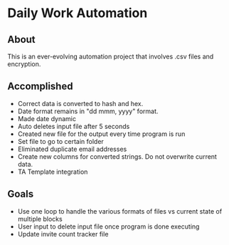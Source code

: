 # Daily Work Automation

## About 

This is an ever-evolving automation project that involves .csv files and encryption.
<br>

## Accomplished
* Correct data is converted to hash and hex. 
* Date format remains in "dd mmm, yyyy" format.
* Made date dynamic
* Auto deletes input file after 5 seconds
* Created new file for the output every time program is run
* Set file to go to certain folder
* Eliminated duplicate email addresses
* Create new columns for converted strings. Do not overwrite current data.
* TA Template integration

## Goals

* Use one loop to handle the various formats of files vs current state of multiple blocks
* User input to delete input file once program is done executing
* Update invite count tracker file

